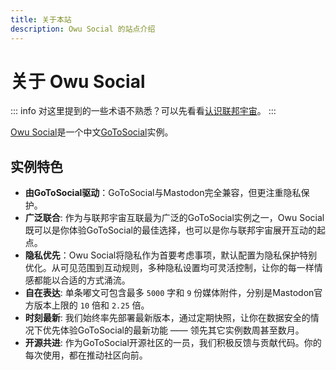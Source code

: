```yaml
---
title: 关于本站
description: Owu Social 的站点介绍
---
```


# 关于 Owu Social

::: info
对这里提到的一些术语不熟悉？可以先看看[认识联邦宇宙](/faq/fediverse.md)。
:::

[Owu Social](https://scg.owu.one)是一个中文[GoToSocial](https://gotosocial.org)实例。

## 实例特色

- **由GoToSocial驱动**：GoToSocial与Mastodon完全兼容，但更注重隐私保护。
- **广泛联合**: 作为与联邦宇宙互联最为广泛的GoToSocial实例之一，Owu Social既可以是你体验GoToSocial的最佳选择，也可以是你与联邦宇宙展开互动的起点。
- **隐私优先**：Owu Social将隐私作为首要考虑事项，默认配置为隐私保护特别优化。从可见范围到互动规则，多种隐私设置均可灵活控制，让你的每一样情感都能以合适的方式涌流。
- **自在表达**: 单条嘟文可包含最多 `5000` 字和 `9` 份媒体附件，分别是Mastodon官方版本上限的 `10` 倍和 `2.25` 倍。
- **时刻最新**: 我们始终率先部署最新版本，通过定期快照，让你在数据安全的情况下优先体验GoToSocial的最新功能 —— 领先其它实例数周甚至数月。
- **开源共进**: 作为GoToSocial开源社区的一员，我们积极反馈与贡献代码。你的每次使用，都在推动社区向前。
